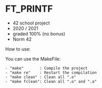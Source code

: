 # FT_PRINTF

  - 42 school project
  - 2020 / 2021
  - graded 100% (no bonus)
  - Norm 42

How to use:

You can use the MakeFile:
  
    - "make"       : Compile the project
    - "make re"    : Restart the compilation  
    - "make clean" : Clean all ".o"
    - "make fclean": Clean all ".o" and ".a"
